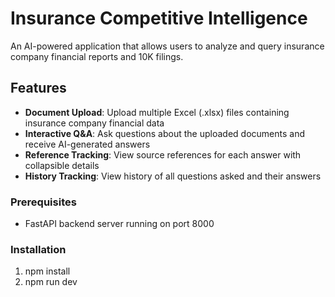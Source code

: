 # Insurance Competitive Intelligence

An AI-powered application that allows users to analyze and query insurance company financial reports and 10K filings.

## Features

- **Document Upload**: Upload multiple Excel (.xlsx) files containing insurance company financial data
- **Interactive Q&A**: Ask questions about the uploaded documents and receive AI-generated answers
- **Reference Tracking**: View source references for each answer with collapsible details
- **History Tracking**: View history of all questions asked and their answers

### Prerequisites

- FastAPI backend server running on port 8000

### Installation

1. npm install
2. npm run dev
